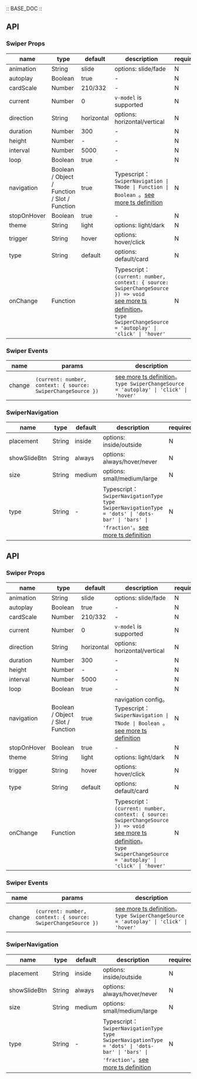 :: BASE_DOC ::

## API
### Swiper Props

name | type | default | description | required
-- | -- | -- | -- | --
animation | String | slide | options: slide/fade | N
autoplay | Boolean | true | \- | N
cardScale | Number | 210/332 | \- | N
current | Number | 0 | `v-model` is supported | N
direction | String | horizontal | options: horizontal/vertical | N
duration | Number | 300 | \- | N
height | Number | - | \- | N
interval | Number | 5000 | \- | N
loop | Boolean | true | \- | N
navigation | Boolean / Object / Function / Slot / Function | true | Typescript：`SwiperNavigation \| TNode \| Function \| Boolean `。[see more ts definition](https://github.com/Tencent/tdesign-vue/blob/develop/src/common.ts) | N
stopOnHover | Boolean | true | \- | N
theme | String | light | options: light/dark | N
trigger | String | hover | options: hover/click | N
type | String | default | options: default/card | N
onChange | Function |  | Typescript：`(current: number, context: { source: SwiperChangeSource }) => void`<br/>[see more ts definition](https://github.com/Tencent/tdesign-vue/tree/develop/src/swiper/type.ts)。<br/>`type SwiperChangeSource = 'autoplay' \| 'click' \| 'hover'`<br/> | N

### Swiper Events

name | params | description
-- | -- | --
change | `(current: number, context: { source: SwiperChangeSource })` | [see more ts definition](https://github.com/Tencent/tdesign-vue/tree/develop/src/swiper/type.ts)。<br/>`type SwiperChangeSource = 'autoplay' \| 'click' \| 'hover'`<br/>

### SwiperNavigation

name | type | default | description | required
-- | -- | -- | -- | --
placement | String | inside | options: inside/outside | N
showSlideBtn | String | always | options: always/hover/never | N
size | String | medium | options: small/medium/large | N
type | String | - | Typescript：`SwiperNavigationType` `type SwiperNavigationType = 'dots' \| 'dots-bar' \| 'bars' \| 'fraction'`。[see more ts definition](https://github.com/Tencent/tdesign-vue/tree/develop/src/swiper/type.ts) | N

## API

### Swiper Props

name | type | default | description | required
-- | -- | -- | -- | --
animation | String | slide | options: slide/fade | N
autoplay | Boolean | true | \- | N
cardScale | Number | 210/332 | \- | N
current | Number | 0 | `v-model` is supported | N
direction | String | horizontal | options: horizontal/vertical | N
duration | Number | 300 | \- | N
height | Number | - | \- | N
interval | Number | 5000 | \- | N
loop | Boolean | true | \- | N
navigation | Boolean / Object / Slot / Function | true | navigation config。Typescript：`SwiperNavigation \| TNode \| Boolean `。[see more ts definition](https://github.com/Tencent/tdesign-vue/blob/develop/src/common.ts) | N
stopOnHover | Boolean | true | \- | N
theme | String | light | options: light/dark | N
trigger | String | hover | options: hover/click | N
type | String | default | options: default/card | N
onChange | Function |  | Typescript：`(current: number, context: { source: SwiperChangeSource }) => void`<br/>[see more ts definition](https://github.com/Tencent/tdesign-vue/tree/develop/src/swiper/type.ts)。<br/>`type SwiperChangeSource = 'autoplay' \| 'click' \| 'hover'`<br/> | N

### Swiper Events

name | params | description
-- | -- | --
change | `(current: number, context: { source: SwiperChangeSource })` | [see more ts definition](https://github.com/Tencent/tdesign-vue/tree/develop/src/swiper/type.ts)。<br/>`type SwiperChangeSource = 'autoplay' \| 'click' \| 'hover'`<br/>

### SwiperNavigation

name | type | default | description | required
-- | -- | -- | -- | --
placement | String | inside | options: inside/outside | N
showSlideBtn | String | always | options: always/hover/never | N
size | String | medium | options: small/medium/large | N
type | String | - | Typescript：`SwiperNavigationType` `type SwiperNavigationType = 'dots' \| 'dots-bar' \| 'bars' \| 'fraction'`。[see more ts definition](https://github.com/Tencent/tdesign-vue/tree/develop/src/swiper/type.ts) | N
